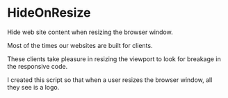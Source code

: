 # HideOnResize
Hide web site content when resizing the browser window.

Most of the times our websites are built for clients.

These clients take pleasure in resizing the viewport to look for breakage in the responsive code.

I created this script so that when a user resizes the browser window, all they see is a logo.
